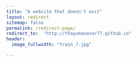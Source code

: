 ```yaml
---
title: "A website that doesn't exit"
layout: redirect
sitemap: false
permalink: /redirect-page/
redirect_to:  "http://thayumanavar77.github.io"
header:
  image_fullwidth: "train_7.jpg"

---
```

